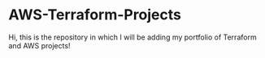 # AWS-Terraform-Projects

Hi, this is the repository in which I will be adding my portfolio of Terraform and AWS projects! 
